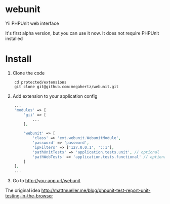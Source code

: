 webunit
=======

Yii PHPUnit web interface

It's first alpha version, but you can use it now. It does not require PHPUnit installed

Install
=======
1. Clone the code

```
	cd protected/extensions
	git clone git@github.com:megahertz/webunit.git
```

2. Add extension to your application config
```php
    ...
	'modules' => [
		'gii' => [
			...
		],

		'webunit' => [
			'class' => 'ext.webunit.WebunitModule',
			'password' => 'password',
			'ipFilters' => ['127.0.0.1', '::1'],
			'pathUnitTests' => 'application.tests.unit', // optional
			'pathWebTests' => 'application.tests.functional' // optional
		]
	],
	...
```
3. Go to http://you-app.url/webunit


The original idea http://mattmueller.me/blog/phpunit-test-report-unit-testing-in-the-browser
